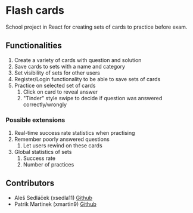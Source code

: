 # Flash cards

School project in React for creating sets of cards to practice before exam.

## Functionalities

1. Create a variety of cards with question and solution
2. Save cards to sets with a name and category
3. Set visibility of sets for other users
4. Register/Login functionality to be able to save sets of cards
5. Practice on selected set of cards
   1. Click on card to reveal answer
   2. "Tinder" style swipe to decide if question was answered correctly/wrongly

### Possible extensions

1. Real-time success rate statistics when practising
2. Remember poorly answered questions
   1. Let users rewind on these cards
3. Global statistics of sets
   1. Success rate
   2. Number of practices

## Contributors

- Aleš Sedláček (xsedla11) [Github](https://github.com/alesed)
- Patrik Martinek (xmartin9) [Github](https://github.com/patrikma)
